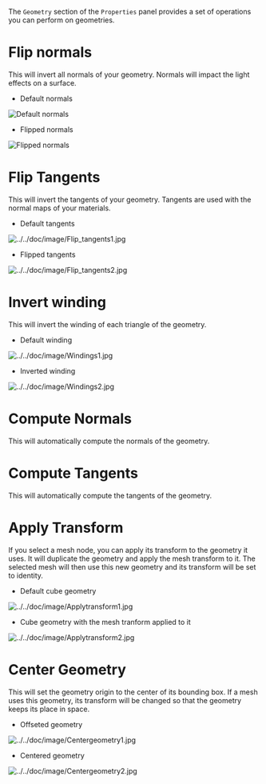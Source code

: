 The `Geometry` section of the `Properties` panel provides a set of operations you can perform on geometries.

Flip normals
============

This will invert all normals of your geometry. Normals will impact the light effects on a surface.

-   Default normals

![Default normals](../../doc/image/Flip_normals1.jpg "Default normals")

-   Flipped normals

![Flipped normals](../../doc/image/Flip_normals2.jpg "Flipped normals")

Flip Tangents
=============

This will invert the tangents of your geometry. Tangents are used with the normal maps of your materials.

-   Default tangents

![](../../doc/image/Flip_tangents1.jpg "../../doc/image/Flip_tangents1.jpg")

-   Flipped tangents

![](../../doc/image/Flip_tangents2.jpg "../../doc/image/Flip_tangents2.jpg")

Invert winding
==============

This will invert the winding of each triangle of the geometry.

-   Default winding

![](../../doc/image/Windings1.jpg "../../doc/image/Windings1.jpg")

-   Inverted winding

![](../../doc/image/Windings2.jpg "../../doc/image/Windings2.jpg")

Compute Normals
===============

This will automatically compute the normals of the geometry.

Compute Tangents
================

This will automatically compute the tangents of the geometry.

Apply Transform
===============

If you select a mesh node, you can apply its transform to the geometry it uses. It will duplicate the geometry and apply the mesh transform to it. The selected mesh will then use this new geometry and its transform will be set to identity.

-   Default cube geometry

![](../../doc/image/Applytransform1.jpg "../../doc/image/Applytransform1.jpg")

-   Cube geometry with the mesh tranform applied to it

![](../../doc/image/Applytransform2.jpg "../../doc/image/Applytransform2.jpg")

Center Geometry
===============

This will set the geometry origin to the center of its bounding box. If a mesh uses this geometry, its transform will be changed so that the geometry keeps its place in space.

-   Offseted geometry

![](../../doc/image/Centergeometry1.jpg "../../doc/image/Centergeometry1.jpg")

-   Centered geometry

![](../../doc/image/Centergeometry2.jpg "../../doc/image/Centergeometry2.jpg")

